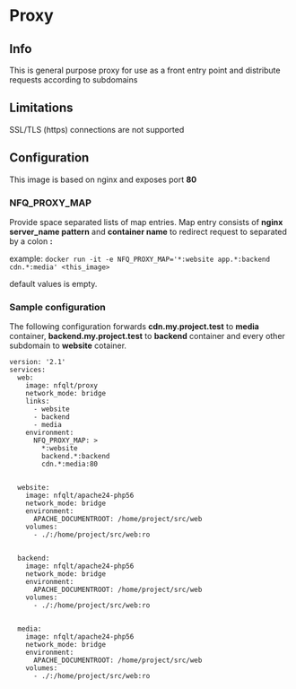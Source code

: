 # Proxy

## Info
This is general purpose proxy for use as a front entry point and distribute
 requests according to subdomains

## Limitations
SSL/TLS (https) connections are not supported

## Configuration

This image is based on nginx and exposes port __80__

### NFQ_PROXY_MAP

Provide space separated lists of map entries. Map entry consists of
 __nginx server_name pattern__ and __container name__ to redirect
 request to separated by a colon __:__

example:
    `docker run -it -e NFQ_PROXY_MAP='*:website app.*:backend cdn.*:media' <this_image>`

default values is empty.


### Sample configuration

The following configuration forwards __cdn.my.project.test__ to __media__ container,
 __backend.my.project.test__ to __backend__ container and every other subdomain
 to __website__ cotainer.

```
version: '2.1'
services:
  web:
    image: nfqlt/proxy
    network_mode: bridge
    links:
      - website
      - backend
      - media
    environment:
      NFQ_PROXY_MAP: >
        *:website
        backend.*:backend
        cdn.*:media:80


  website:
    image: nfqlt/apache24-php56
    network_mode: bridge
    environment:
      APACHE_DOCUMENTROOT: /home/project/src/web
    volumes:
      - ./:/home/project/src/web:ro


  backend:
    image: nfqlt/apache24-php56
    network_mode: bridge
    environment:
      APACHE_DOCUMENTROOT: /home/project/src/web
    volumes:
      - ./:/home/project/src/web:ro


  media:
    image: nfqlt/apache24-php56
    network_mode: bridge
    environment:
      APACHE_DOCUMENTROOT: /home/project/src/web
    volumes:
      - ./:/home/project/src/web:ro


```

